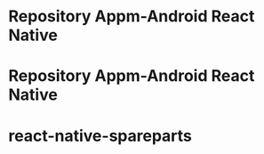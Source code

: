 # Repository Appm-Android React Native
# Repository Appm-Android React Native
# react-native-spareparts
